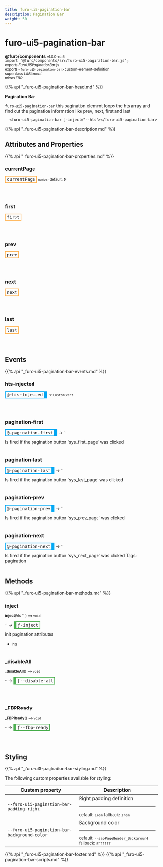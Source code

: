 ```yaml
---
title: furo-ui5-pagination-bar
description: Pagination Bar
weight: 50
---
```


# furo-ui5-pagination-bar
**@furo/components** <small>v1.0.0-rc.5</small>
<br>`import '@furo/components/src/furo-ui5-pagination-bar.js';`<small>
<br>exports *FuroUi5PaginationBar* js
<br>exports `<furo-ui5-pagination-bar>` custom-element-definition
<br>superclass *LitElement*
<br> mixes *FBP*</small>

{{% api "_furo-ui5-pagination-bar-head.md" %}}

**Pagination Bar**

`furo-ui5-pagination-bar`
this pagination element loops the hts array and find out the pagination
information like prev, next, first and last

```
  <furo-ui5-pagination-bar ƒ-inject="--hts"></furo-ui5-pagination-bar>
```

{{% api "_furo-ui5-pagination-bar-description.md" %}}


## Attributes and Properties
{{% api "_furo-ui5-pagination-bar-properties.md" %}}







### **currentPage**

<span  style="border-width:2px; border-style: solid;border-color:  rgb(255, 182, 91);font-family:monospace; padding:2px 4px;">currentPage</span>
<small>`number` default: **0**</small>


<br><br>

### **first**

<span  style="border-width:2px; border-style: solid;border-color:  rgb(255, 182, 91);font-family:monospace; padding:2px 4px;">first</span>
</small>


<br><br>

### **prev**

<span  style="border-width:2px; border-style: solid;border-color:  rgb(255, 182, 91);font-family:monospace; padding:2px 4px;">prev</span>
</small>


<br><br>

### **next**

<span  style="border-width:2px; border-style: solid;border-color:  rgb(255, 182, 91);font-family:monospace; padding:2px 4px;">next</span>
</small>


<br><br>

### **last**

<span  style="border-width:2px; border-style: solid;border-color:  rgb(255, 182, 91);font-family:monospace; padding:2px 4px;">last</span>
</small>


<br><br>
## Events
{{% api "_furo-ui5-pagination-bar-events.md" %}}

### **hts-injected**
<span  style="border-width:2px 10px 2px 2px; border-style: solid;border-color:  rgb(2, 168, 244);font-family:monospace; padding:2px 4px;">@-hts-injected</span>
→ <small>`CustomEvent`</small>


<br><br>
### **pagination-first**
<span  style="border-width:2px 10px 2px 2px; border-style: solid;border-color:  rgb(2, 168, 244);font-family:monospace; padding:2px 4px;">@-pagination-first</span>
→ <small>``</small>

 Is fired if the pagination button 'sys_first_page' was clicked
<br><br>
### **pagination-last**
<span  style="border-width:2px 10px 2px 2px; border-style: solid;border-color:  rgb(2, 168, 244);font-family:monospace; padding:2px 4px;">@-pagination-last</span>
→ <small>``</small>

 Is fired if the pagination button 'sys_last_page' was clicked
<br><br>
### **pagination-prev**
<span  style="border-width:2px 10px 2px 2px; border-style: solid;border-color:  rgb(2, 168, 244);font-family:monospace; padding:2px 4px;">@-pagination-prev</span>
→ <small>``</small>

 Is fired if the pagination button 'sys_prev_page' was clicked
<br><br>
### **pagination-next**
<span  style="border-width:2px 10px 2px 2px; border-style: solid;border-color:  rgb(2, 168, 244);font-family:monospace; padding:2px 4px;">@-pagination-next</span>
→ <small>``</small>

 Is fired if the pagination button 'sys_next_page' was clicked Tags: pagination
<br><br>

## Methods
{{% api "_furo-ui5-pagination-bar-methods.md" %}}


### **inject**
<small>**inject**(*hts* `` ) ⟹ `void`</small>

<small>`` </small> →
<span  style="border-width:2px 2px 2px 10px; border-style: solid;border-color:  rgb(76, 175, 80);font-family:monospace; padding:2px 4px;">ƒ-inject</span>

init pagination attributes

- <small>hts </small>
<br><br>

### **_disableAll**
<small>**_disableAll**() ⟹ `void`</small>

<small>`*`</small> →
<span  style="border-width:2px 2px 2px 10px; border-style: solid;border-color:  rgb(76, 175, 80);font-family:monospace; padding:2px 4px;">ƒ--disable-all</span>



<br><br>


### **_FBPReady**
<small>**_FBPReady**() ⟹ `void`</small>

<small>`*`</small> →
<span  style="border-width:2px 2px 2px 10px; border-style: solid;border-color:  rgb(76, 175, 80);font-family:monospace; padding:2px 4px;">ƒ--fbp-ready</span>



<br><br>








## Styling
{{% api "_furo-ui5-pagination-bar-styling.md" %}}

The following custom properties  available for styling:

Custom property | Description
----------------|-------------
`--furo-ui5-pagination-bar-padding-right` | Right padding definition <hr> <small>default: `1rem`</small> <small>fallback: `1rem`</small>
`--furo-ui5-pagination-bar-background-color` | Background color <hr> <small>default: `--sapPageHeader_Background`</small> <small>fallback: `#ffffff`</small>

{{% api "_furo-ui5-pagination-bar-footer.md" %}}
{{% api "_furo-ui5-pagination-bar-scripts.md" %}}
